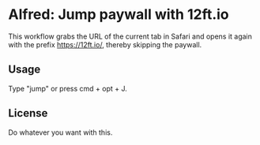 # Alfred: Jump paywall with 12ft.io

This workflow grabs the URL of the current tab in Safari and opens it again with the prefix https://12ft.io/, thereby skipping the paywall. 

## Usage
Type "jump" or press cmd + opt + J.

## License
Do whatever you want with this.
